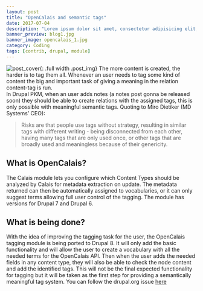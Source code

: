 ```yaml
---
layout: post
title: "OpenCalais and semantic tags"
date: 2017-07-04
description: "Lorem ipsum dolor sit amet, consectetur adipisicing elit, sed do eiusmod tempor incididunt ut labore et dolore magna aliqua Ut enim..."
banner_preview: blog1.jpg
banner_image: opencalais_1.jpg
category: Coding
tags: [contrib, drupal, module]
---
```

![post_cover]({{site.baseurl}}/assets/post_img/opencalais_1.jpg){: .full width .post_img}
The more content is created, the harder is to tag them all. Whenever an user needs to tag some kind of content the big and important task of giving a meaning in the relation content-tag is run.  
In Drupal PKM, when an user adds notes (a notes post gonna be released soon) they should be able to create relations with the assigned tags, this is only possible with meaningful semantic tags.
Quoting to Miro Dietiker (MD Systems’ CEO):
<blockquote>
Risks are that people use tags without strategy, resulting in similar tags with different writing - being disconnected from each other, having many tags that are only used once, or other tags that are broadly used and meaningless because of their genericity.
</blockquote>

## What is OpenCalais?
The Calais module lets you configure which Content Types should be analyzed by Calais for metadata extraction on update. The metadata returned can then be automatically assigned to vocabularies, or it can only suggest terms allowing full user control of the tagging. The module has versions for Drupal 7 and Drupal 6.
## What is being done?
With the idea of improving the tagging task for the user, the OpenCalais tagging module is being ported to Drupal 8. It will only add the basic functionality and will allow the user to create a vocabulary with all the needed terms for the OpenCalais API. Then when the user adds the needed fields in any content type, they will also be able to check the node content and add the identified tags.
This will not be the final expected functionality for tagging but it will be taken as the first step for providing a semantically meaningful tag system.
You can follow the drupal.org issue [here](https://www.drupal.org/node/2890779)
